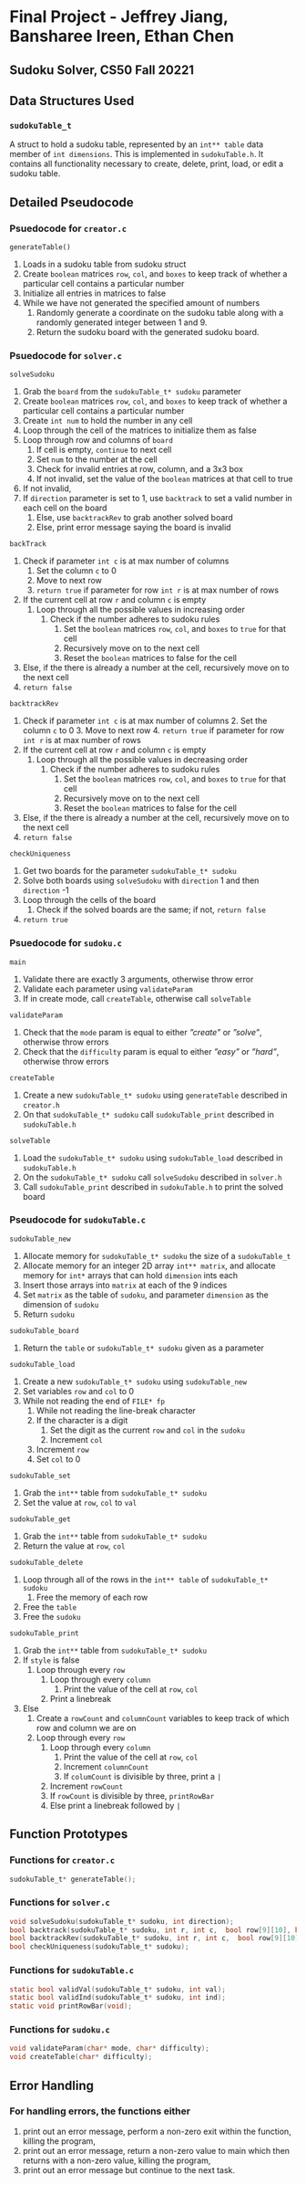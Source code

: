 # Final Project - Jeffrey Jiang, Bansharee Ireen, Ethan Chen
## Sudoku Solver, CS50 Fall 20221

## Data Structures Used

### `sudokuTable_t`

A struct to hold a sudoku table, represented by an `int** table` data member of `int dimensions`. This is implemented in `sudokuTable.h`. It contains all functionality necessary to create, delete, print, load, or edit a sudoku table.

## Detailed Pseudocode

### Psuedocode for `creator.c`

`generateTable()`

1. Loads in a sudoku table from sudoku struct
2. Create `boolean` matrices `row`, `col`, and `boxes` to keep track of whether a particular cell contains a particular number
3. Initialize all entries in matrices to false
4. While we have not generated the specified amount of numbers 
    1. Randomly generate a coordinate on the sudoku table along with a randomly generated integer between 1 and 9. 
    5. Return the sudoku board with the generated sudoku board. 



### Psuedocode for `solver.c`

`solveSudoku`

1. Grab the `board` from the `sudokuTable_t* sudoku` parameter
2. Create `boolean` matrices `row`, `col`, and `boxes` to keep track of whether a particular cell contains a particular number
3. Create `int num` to hold the number in any cell
4. Loop through the cell of the matrices to initialize them as false
5. Loop through row and columns of `board`
    1. If cell is empty, `continue` to next cell
    2. Set `num` to the number at the cell
    3. Check for invalid entries at row, column, and a 3x3 box
    4. If not invalid, set the value of the `boolean` matrices at that cell to true
6. If not invalid,
7. If `direction` parameter is set to 1, use `backtrack` to set a valid number in each cell on the board
    1. Else, use `backtrackRev` to grab another solved board
    2. Else, print error message saying the board is invalid

`backTrack`

1. Check if parameter `int c` is at max number of columns
    1. Set the column `c` to 0
    2. Move to next row
    3. `return true` if parameter for row `int r` is at max number of rows
2. If the current cell at row `r` and column `c` is empty
    1. Loop through all the possible values in increasing order
        1. Check if the number adheres to sudoku rules
            1. Set the `boolean` matrices `row`, `col`, and `boxes` to `true` for that cell
            2. Recursively move on to the next cell
            3. Reset the `boolean` matrices to false for the cell
3. Else, if the there is already a number at the cell, recursively move on to the next cell
4. `return false`

`backtrackRev`

1. Check if parameter `int c` is at max number of columns
    2. Set the column `c` to 0
    3. Move to next row
    4. `return true` if parameter for row `int r` is at max number of rows
2. If the current cell at row `r` and column `c` is empty
    1. Loop through all the possible values in decreasing order
        1. Check if the number adheres to sudoku rules
            1. Set the `boolean` matrices `row`, `col`, and `boxes` to `true` for that cell
            2. Recursively move on to the next cell
            3. Reset the `boolean` matrices to false for the cell
3. Else, if the there is already a number at the cell, recursively move on to the next cell
4. `return false`

`checkUniqueness`

1. Get two boards for the parameter `sudokuTable_t* sudoku`
2. Solve both boards using `solveSudoku` with `direction` 1 and then `direction` -1
3. Loop through the cells of the board
    1. Check if the solved boards are the same; if not, `return false`
4. `return true`

### Psuedocode for `sudoku.c`

`main`
1. Validate there are exactly 3 arguments, otherwise throw error
2. Validate each parameter using `validateParam` 
3. If in create mode, call `createTable`, otherwise call `solveTable`

`validateParam`
1. Check that the `mode` param is equal to either _”create”_ or _”solve”_, otherwise throw errors
2. Check that the `difficulty` param is equal to either _”easy”_ or _”hard”_, otherwise throw errors

`createTable`
1. Create a new `sudokuTable_t* sudoku` using `generateTable` described in `creator.h`
2. On that `sudokuTable_t* sudoku` call `sudokuTable_print` described in `sudokuTable.h`

`solveTable`
1. Load the `sudokuTable_t* sudoku` using `sudokuTable_load` described in `sudokuTable.h`
2. On the `sudokuTable_t* sudoku` call `solveSudoku` described in `solver.h`
3. Call `sudokuTable_print` described in `sudokuTable.h` to print the solved board

### Pseudocode for `sudokuTable.c`

`sudokuTable_new`
1. Allocate memory for `sudokuTable_t* sudoku` the size of a `sudokuTable_t`
2. Allocate memory for an integer 2D array `int** matrix`, and allocate memory for `int*` arrays that can hold `dimension` ints each
3. Insert those arrays into `matrix` at each of the 9 indices
4. Set `matrix` as the table of `sudoku`, and parameter `dimension` as the dimension of `sudoku`
5. Return `sudoku`

`sudokuTable_board`
1. Return the `table` or `sudokuTable_t* sudoku` given as a parameter

`sudokuTable_load`
1. Create a new `sudokuTable_t* sudoku` using `sudokuTable_new`
2. Set variables `row` and `col` to 0
3. While not reading the end of `FILE* fp`
    1. While not reading the line-break character
    2. If the character is a digit
        1. Set the digit as the current `row` and `col` in the `sudoku`
        2. Increment `col`
    3. Increment `row`
    4. Set `col` to 0

`sudokuTable_set`
1. Grab the `int**` table from `sudokuTable_t* sudoku`
2. Set the value at `row`, `col` to `val`

`sudokuTable_get`
1. Grab the `int**` table from `sudokuTable_t* sudoku`
2. Return the value at `row`, `col`

`sudokuTable_delete`
1. Loop through all of the rows in the `int** table` of `sudokuTable_t* sudoku`
    1. Free the memory of each row
2. Free the `table`
3. Free the `sudoku`

`sudokuTable_print`
1. Grab the `int**` table from `sudokuTable_t* sudoku`
2. If `style` is false
    1. Loop through every `row` 
        1. Loop through every `column`
            1. Print the value of the cell at `row`, `col`
        2. Print a linebreak
3. Else 
    1. Create a `rowCount` and `columnCount` variables to keep track of which row and column we are on
    2. Loop through every `row`
        1. Loop through every `column`
            1. Print the value of the cell at `row`, `col`
            2. Increment `columnCount`
            3. If `columCount` is divisible by three, print a `|`
        2. Increment `rowCount`
        3. If `rowCount` is divisible by three, `printRowBar`
        4. Else print a linebreak followed by `|`


## Function Prototypes

### Functions for `creator.c`

```c
sudokuTable_t* generateTable();
```

### Functions for `solver.c`

```c
void solveSudoku(sudokuTable_t* sudoku, int direction);
bool backtrack(sudokuTable_t* sudoku, int r, int c,  bool row[9][10], bool col[9][10], bool boxes[3][3][10]);
bool backtrackRev(sudokuTable_t* sudoku, int r, int c,  bool row[9][10], bool col[9][10], bool boxes[3][3][10]);
bool checkUniqueness(sudokuTable_t* sudoku);
```

### Functions for `sudokuTable.c`

```c
static bool validVal(sudokuTable_t* sudoku, int val);
static bool validInd(sudokuTable_t* sudoku, int ind);
static void printRowBar(void);
```

### Functions for `sudoku.c`
```c
void validateParam(char* mode, char* difficulty);
void createTable(char* difficulty);
```

## Error Handling

### For handling errors, the functions either

1. print out an error message, perform a non-zero exit within the function, killing the program,
2. print out an error message, return a non-zero value to main which then returns with a non-zero value, killing the program,
3. print out an error message but continue to the next task.
